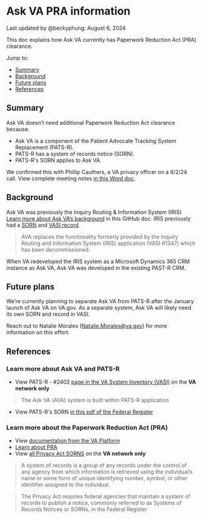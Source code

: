 # Ask VA PRA information 
Last updated by @beckyphung: August 6, 2024 

This doc explains how Ask VA currently has Paperwork Reduction Act (PRA) clearance. 

Jump to:
- [Summary](#summary)
- [Background](#background)
- [Future plans](#future-plans)
- [References](#references)

## Summary 
Ask VA doesn’t need additional Paperwork Reduction Act clearance because:  

- Ask VA is a component of the Patient Advocate Tracking System Replacement (PATS-R).  
- PATS-R has a system of records notice (SORN). 
- PATS-R's SORN applies to Ask VA. 

We confirmed this with Phillip Cauthers, a VA privacy officer on a 8/2/24 call. View complete meeting notes [in this Word doc](https://dvagov.sharepoint.com/:w:/s/AskVA/EWdNNE1TxM1FsQOhjkrFlbwBE2vpvcuVsZcXcsHUJ23-2Q?e=g0B7pO). 

## Background 
Ask VA was previously the Inquiry Routing & Information System (IRIS) [Learn more about Ask VA’s background](https://github.com/department-of-veterans-affairs/va.gov-team/tree/master/products/ask-va/products) in this GitHub doc. 
IRIS previously had a [SORN](https://vaww.va.gov/IRISINFO/docs/SORN-2015-11493.pdf) and [VASI record](https://vaww.vear.ea.oit.va.gov/#system_and_application_domain_defs_system_24649.htm). 
> AVA replaces the functionality formerly provided by the Inquiry Routing and Information System (IRIS) application (VASI #1347) which has been decommissioned. 

When VA redeveloped the IRIS system as a Microsoft Dynamics 365 CRM instance as Ask VA, Ask VA was developed in the existing PAST-R CRM.  

## Future plans 
We’re currently planning to separate Ask VA from PATS-R after the January launch of Ask VA on VA.gov. As a separate system, Ask VA will likely need its own SORN and record in VASI.  

Reach out to Natalie Morales (Natalie.Morales@va.gov) for more information on this effort.

## References 
### Learn more about Ask VA and PATS-R 
- View PATS-R - #2402 [page in the VA System Inventory (VASI)](https://vaww.vear.ea.oit.va.gov/#system_and_application_domain_defs_system_24649.htm) on the **VA network only** 
> The Ask VA (AVA) system is built within PATS-R application 
- View PATS-R's SORN [in this pdf of the Federal Register](https://www.govinfo.gov/content/pkg/FR-2021-01-25/pdf/2021-01501.pdf)
  
### Learn more about the Paperwork Reduction Act (PRA) 
- View [documentation from the VA Platform](https://depo-platform-documentation.scrollhelp.site/research-design/paperwork-reduction-act-pra) 
- [Learn about PRA](https://pra.digital.gov/) 
- View [all Privacy Act SORNS](https://department.va.gov/privacy/system-of-records-notices/) on the **VA network only** 
> A system of records is a group of any records under the control of any agency from which information is retrieved using the individual’s name or some form of unique identifying number, symbol, or other identifier assigned to the individual.

> The Privacy Act requires federal agencies that maintain a system of records to publish a notice, commonly referred to as Systems of Records Notices or SORNs, in the Federal Register 
